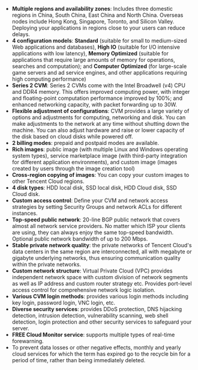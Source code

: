 - **Multiple regions and availability zones**: Includes three domestic regions in China, South China, East China and North China. Overseas nodes include Hong Kong, Singapore, Toronto, and Silicon Valley. Deploying your applications in regions close to your users can reduce delays.
- **4 configuration models**: **Standard** (suitable for small to medium-sized Web applications and databases), **High IO** (suitable for I/O intensive applications with low latency), **Memory Optimized** (suitable for applications that require large amounts of memory for operations, searches and computation); and **Computer Optimized** (for large-scale game servers and ad service engines, and other applications requiring high computing performance)
- **Series 2 CVM**: Series 2 CVMs come with the Intel Broadwell (v4) CPU and DDR4 memory. This offers improved computing power, with integer and floating-point computation performance improved by 100%; and enhanced networking capacity, with packet forwarding up to 30W.
- **Flexible adjustment of configurations**: CVM provides a large variety of options and adjustments for computing, networking and disk. You can make adjustments to the network at any time without shutting down the machine. You can also adjust hardware and raise or lower capacity of the disk based on cloud disks while powered off.
- **2 billing modes**: prepaid and postpaid modes are available.
- **Rich images**: public image (with multiple Linux and Windows operating system types), service marketplace image (with third-party integration for different application environments), and custom image (images created by users through the image creation tool) 
- **Cross-region copying of images**: You can copy your custom images to other Tencent Cloud regions.
- **4 disk types**: HDD local disk, SSD local disk, HDD Cloud disk, SSD Cloud disk.
- **Custom access control**: Define your CVM and network access strategies by setting Security Groups and network ACLs for different instances.
- **Top-speed public network**: 20-line BGP public network that covers almost all network service providers. No matter which ISP your clients are using, they can always enjoy the same top-speed bandwidth. Optional public network bandwidth of up to 200 Mbps.
- **Stable private network quality**: the private networks of Tencent Cloud's data centers in the same region are interconnected, all with megabyte or gigabyte underlying networks, thus ensuring communication quality within the private networks.
- **Custom network structure**: Virtual Private Cloud (VPC) provides independent network space with custom division of network segments as well as IP address and custom router strategy etc. Provides port-level access control for comprehensive network logic isolation.
- **Various CVM login methods**: provides various login methods including key login, password login, VNC login, etc.
- **Diverse security services**: provides DDoS protection, DNS hijacking detection, intrusion detection, vulnerability scanning, web shell detection, login protection and other security services to safeguard your server.
- **FREE Cloud Monitor service**: supports multiple types of real-time forewarning.
- To prevent data losses or other negative effects, monthly and yearly cloud services for which the term has expired go to the recycle bin for a period of time, rather than being immediately deleted.
